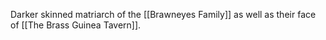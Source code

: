 Darker skinned matriarch of the [[Brawneyes Family]] as well as their face of [[The Brass Guinea Tavern]]. 